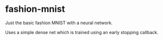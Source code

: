 # fashion-mnist
Just the basic fashion MNIST with a neural network.

Uses a simple dense net which is trained using an early stopping callback.
